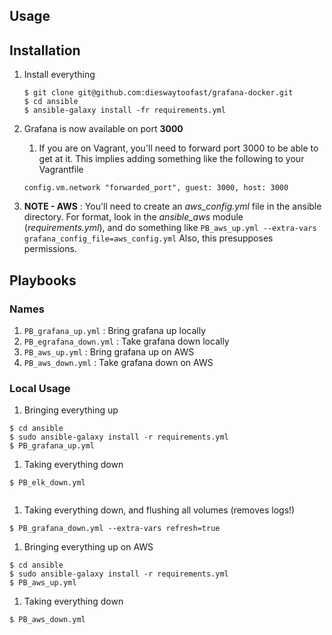 ## Usage

## Installation
1. Install everything

	```
	$ git clone git@github.com:dieswaytoofast/grafana-docker.git
	$ cd ansible
	$ ansible-galaxy install -fr requirements.yml
	```
1. Grafana is now available on port **3000**
	1. If you are on Vagrant, you'll need to forward port 3000 to be able to get at it.  This implies adding something like the following to your Vagrantfile 
	
	```
	config.vm.network "forwarded_port", guest: 3000, host: 3000
	```

1. **NOTE - AWS** : You'll need to create an *aws_config.yml* file in the ansible directory. For format, look in the *ansible_aws* module (*requirements.yml*), and do something like `PB_aws_up.yml --extra-vars grafana_config_file=aws_config.yml`   Also, this presupposes permissions.
## Playbooks
### Names
1. `PB_grafana_up.yml` : Bring grafana up locally
2. `PB_egrafana_down.yml` : Take grafana down locally
1. `PB_aws_up.yml` : Bring grafana up on AWS
2. `PB_aws_down.yml` : Take grafana down on AWS


### Local Usage
1. Bringing everything up

```
$ cd ansible
$ sudo ansible-galaxy install -r requirements.yml
$ PB_grafana_up.yml
```
1. Taking everything down
	
```
$ PB_elk_down.yml
	
```
1. Taking everything down, and flushing all volumes (removes logs!)
	
```
$ PB_grafana_down.yml --extra-vars refresh=true
```

1. Bringing everything up on AWS

```
$ cd ansible
$ sudo ansible-galaxy install -r requirements.yml
$ PB_aws_up.yml
```
1. Taking everything down
	
```
$ PB_aws_down.yml
	
```